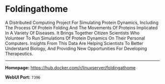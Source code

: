 # Foldingathome

A Distributed Computing Project For Simulating Protein Dynamics, Including The Process Of Protein Folding And The Movements Of Proteins Implicated In A Variety Of Diseases. It Brings Together Citizen Scientists Who Volunteer To Run Simulations Of Protein Dynamics On Their Personal Computers. Insights From This Data Are Helping Scientists To Better Understand Biology, And Providing New Opportunities For Developing Therapeutics.

---

**Homepage:** https://hub.docker.com/r/linuxserver/foldingathome

**WebUI Port:** `7396`